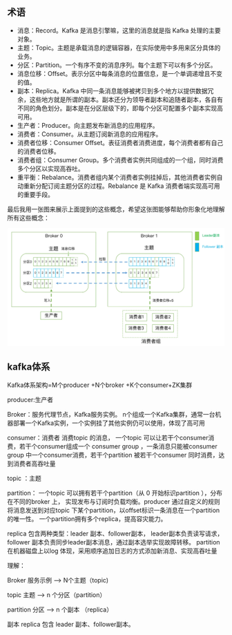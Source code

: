 ## 术语
* 消息：Record。Kafka 是消息引擎嘛，这里的消息就是指 Kafka 处理的主要对象。
* 主题：Topic。主题是承载消息的逻辑容器，在实际使用中多用来区分具体的业务。
* 分区：Partition。一个有序不变的消息序列。每个主题下可以有多个分区。 
* 消息位移：Offset。表示分区中每条消息的位置信息，是一个单调递增且不变的值。
* 副本：Replica。Kafka 中同一条消息能够被拷贝到多个地方以提供数据冗余，这些地方就是所谓的副本。副本还分为领导者副本和追随者副本，各自有不同的角色划分。副本是在分区层级下的，即每个分区可配置多个副本实现高可用。
* 生产者：Producer。向主题发布新消息的应用程序。 
* 消费者：Consumer。从主题订阅新消息的应用程序。
* 消费者位移：Consumer Offset。表征消费者消费进度，每个消费者都有自己的消费者位移。
* 消费者组：Consumer Group。多个消费者实例共同组成的一个组，同时消费多个分区以实现高吞吐。
* 重平衡：Rebalance。消费者组内某个消费者实例挂掉后，其他消费者实例自动重新分配订阅主题分区的过程。Rebalance 是 Kafka 消费者端实现高可用的重要手段。
  
最后我用一张图来展示上面提到的这些概念，希望这张图能够帮助你形象化地理解所有这些概念：

![](./images/kafka图解.webp)

## kafka体系
Kafka体系架构=M个producer +N个broker +K个consumer+ZK集群

producer:生产者

Broker：服务代理节点，Kafka服务实例。
n个组成一个Kafka集群，通常一台机器部署一个Kafka实例，一个实例挂了其他实例仍可以使用，体现了高可用

consumer：消费者
消费topic 的消息， 一个topic 可以让若干个consumer消费，若干个consumer组成一个 consumer group ，一条消息只能被consumer group 中一个consumer消费，若干个partition 被若干个consumer 同时消费，达到消费者高吞吐量

topic ：主题

partition： 一个topic 可以拥有若干个partition（从 0 开始标识partition ），分布在不同的broker 上， 实现发布与订阅时负载均衡。producer 通过自定义的规则将消息发送到对应topic 下某个partition，以offset标识一条消息在一个partition的唯一性。
一个partition拥有多个replica，提高容灾能力。

replica 包含两种类型：leader 副本、follower副本，
leader副本负责读写请求，follower 副本负责同步leader副本消息，通过副本选举实现故障转移。
partition在机器磁盘上以log 体现，采用顺序追加日志的方式添加新消息、实现高吞吐量

理解：

Broker 服务示例 --> N个主题（topic)

topic 主题 --> n 个分区（partition）

partition 分区 --> n 个副本 （replica）

副本 replica 包含 leader 副本、follower副本。







